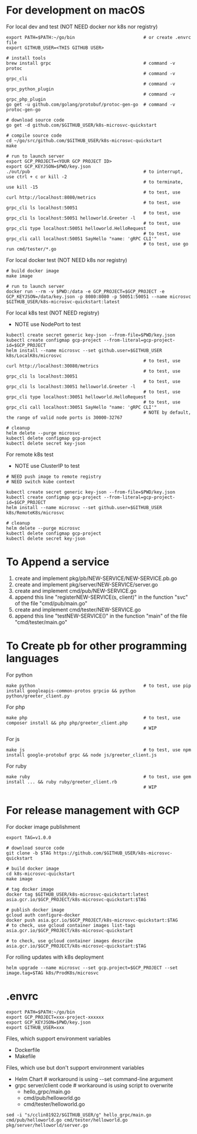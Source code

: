 # For development on macOS

For local dev and test (NOT NEED docker nor k8s nor registry)

```
export PATH=$PATH:~/go/bin                          # or create .envrc file
export GITHUB_USER=<THIS GITHUB USER>

# install tools
brew install grpc                                   # command -v protoc
                                                    # command -v grpc_cli
                                                    # command -v grpc_python_plugin
                                                    # command -v grpc_php_plugin
go get -u github.com/golang/protobuf/protoc-gen-go  # command -v protoc-gen-go

# download source code
go get -d github.com/$GITHUB_USER/k8s-microsvc-quickstart

# compile source code
cd ~/go/src/github.com/$GITHUB_USER/k8s-microsvc-quickstart
make

# run to launch server
export GCP_PROJECT=<YOUR GCP PROJECT ID>
export GCP_KEYJSON=$PWD/key.json
./out/pub                                           # to interrupt, use ctrl + c or kill -2
                                                    # to terminate, use kill -15
                                                    # to test, use curl http://localhost:8080/metrics
                                                    # to test, use grpc_cli ls localhost:50051
                                                    # to test, use grpc_cli ls localhost:50051 helloworld.Greeter -l
                                                    # to test, use grpc_cli type localhost:50051 helloworld.HelloRequest
                                                    # to test, use grpc_cli call localhost:50051 SayHello "name: 'gRPC CLI'"
                                                    # to test, use go run cmd/tester/*.go
```

For local docker test (NOT NEED k8s nor registry)

```
# build docker image
make image

# run to launch server 
docker run --rm -v $PWD:/data -e GCP_PROJECT=$GCP_PROJECT -e GCP_KEYJSON=/data/key.json -p 8080:8080 -p 50051:50051 --name microsvc $GITHUB_USER/k8s-microsvc-quickstart:latest
```

For local k8s test (NOT NEED registry)

* NOTE use NodePort to test

```
kubectl create secret generic key-json --from-file=$PWD/key.json
kubectl create configmap gcp-project --from-literal=gcp-project-id=$GCP_PROJECT
helm install --name microsvc --set github.user=$GITHUB_USER k8s/LocalK8s/microsvc
                                                    # to test, use curl http://localhost:30080/metrics
                                                    # to test, use grpc_cli ls localhost:30051
                                                    # to test, use grpc_cli ls localhost:30051 helloworld.Greeter -l
                                                    # to test, use grpc_cli type localhost:30051 helloworld.HelloRequest
                                                    # to test, use grpc_cli call localhost:30051 SayHello "name: 'gRPC CLI'"
                                                    # NOTE by default, the range of valid node ports is 30000-32767

# cleanup
helm delete --purge microsvc
kubectl delete configmap gcp-project
kubectl delete secret key-json
```

For remote k8s test

* NOTE use ClusterIP to test

```
# NEED push image to remote registry
# NEED switch kube context

kubectl create secret generic key-json --from-file=$PWD/key.json
kubectl create configmap gcp-project --from-literal=gcp-project-id=$GCP_PROJECT
helm install --name microsvc --set github.user=$GITHUB_USER k8s/RemoteK8s/microsvc

# cleanup
helm delete --purge microsvc
kubectl delete configmap gcp-project
kubectl delete secret key-json
```

# To Append a service

1. create and implement pkg/pb/NEW-SERVICE/NEW-SERVICE.pb.go
2. create and implement pkg/server/NEW-SERVICE/server.go
3. create and implement cmd/pub/NEW-SERVICE.go
4. append this line "registerNEW-SERVICE(s, client)" in the function "svc" of the file "cmd/pub/main.go"
5. create and implement cmd/tester/NEW-SERVICE.go
6. append this line "testNEW-SERVICE()" in the function "main" of the file "cmd/tester/main.go"

# To Create pb for other programming languages

For python

```
make python                                         # to test, use pip install googleapis-common-protos grpcio && python python/greeter_client.py
```

For php

```
make php                                            # to test, use composer install && php php/greeter_client.php
                                                    # WIP
```

For js

```
make js                                             # to test, use npm install google-protobuf grpc && node js/greeter_client.js
```

For ruby

```
make ruby                                           # to test, use gem install ... && ruby ruby/greeter_client.rb
                                                    # WIP
```

# For release management with GCP

For docker image publishment

```
export TAG=v1.0.0

# download source code
git clone -b $TAG https://github.com/$GITHUB_USER/k8s-microsvc-quickstart

# build docker image
cd k8s-microsvc-quickstart
make image

# tag docker image
docker tag $GITHUB_USER/k8s-microsvc-quickstart:latest asia.gcr.io/$GCP_PROJECT/k8s-microsvc-quickstart:$TAG

# publish docker image
gcloud auth configure-docker
docker push asia.gcr.io/$GCP_PROJECT/k8s-microsvc-quickstart:$TAG       # to check, use gcloud container images list-tags asia.gcr.io/$GCP_PROJECT/k8s-microsvc-quickstart
                                                                        # to check, use gcloud container images describe asia.gcr.io/$GCP_PROJECT/k8s-microsvc-quickstart:$TAG
```

For rolling updates with k8s deployment

```
helm upgrade --name microsvc --set gcp.project=$GCP_PROJECT --set image.tag=$TAG k8s/ProdK8s/microsvc
```

# .envrc

```
export PATH=$PATH:~/go/bin
export GCP_PROJECT=xxx-project-xxxxxx
export GCP_KEYJSON=$PWD/key.json
export GITHUB_USER=xxx
```

Files, which support environment variables

* Dockerfile
* Makefile

Files, which use but don't support environment variables

* Helm Chart # workaround is using --set command-line argument
* grpc server/client code # workaround is using script to overwrite
  * hello_grpc/main.go
  * cmd/pub/helloworld.go
  * cmd/tester/helloworld.go

```
sed -i "s/cclin81922/$GITHUB_USER/g" hello_grpc/main.go cmd/pub/helloworld.go cmd/tester/helloworld.go pkg/server/helloworld/server.go
```
